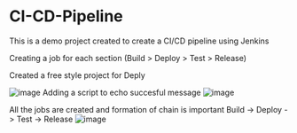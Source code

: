 # CI-CD-Pipeline
This is a demo project created to create a CI/CD pipeline using Jenkins


Creating a job for each section (Build > Deploy > Test > Release)

Created a free style project for Deply 

![image](https://user-images.githubusercontent.com/59870615/186907839-4c8fa282-f8c3-4df3-83fe-008edcc111d1.png)
Adding a script to echo succesful message
![image](https://user-images.githubusercontent.com/59870615/186908246-fee4379b-9529-451b-851c-40cb56eeb3d7.png)

All the jobs are created and formation of chain is important
Build -> Deploy -> Test -> Release
![image](https://user-images.githubusercontent.com/59870615/186908778-0f0c8906-6cd4-4347-88df-a0b74a23ede1.png)
